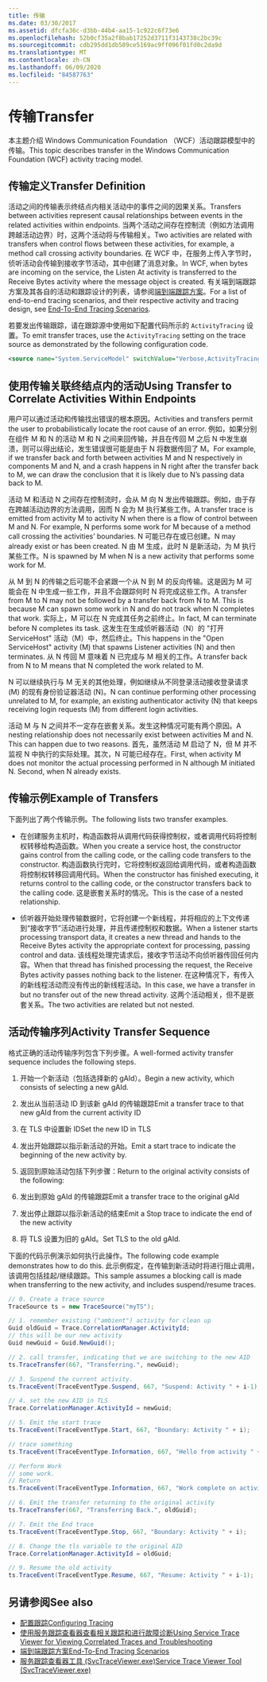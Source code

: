 ```yaml
---
title: 传输
ms.date: 03/30/2017
ms.assetid: dfcfa36c-d3bb-44b4-aa15-1c922c6f73e6
ms.openlocfilehash: 52b0cf35a2f8bab17252d3711f3143738c2bc39c
ms.sourcegitcommit: cdb295dd1db589ce5169ac9ff096f01fd0c2da9d
ms.translationtype: MT
ms.contentlocale: zh-CN
ms.lasthandoff: 06/09/2020
ms.locfileid: "84587763"
---
```

# <a name="transfer"></a><span data-ttu-id="cbca1-102">传输</span><span class="sxs-lookup"><span data-stu-id="cbca1-102">Transfer</span></span>
<span data-ttu-id="cbca1-103">本主题介绍 Windows Communication Foundation （WCF）活动跟踪模型中的传输。</span><span class="sxs-lookup"><span data-stu-id="cbca1-103">This topic describes transfer in the Windows Communication Foundation (WCF) activity tracing model.</span></span>  
  
## <a name="transfer-definition"></a><span data-ttu-id="cbca1-104">传输定义</span><span class="sxs-lookup"><span data-stu-id="cbca1-104">Transfer Definition</span></span>  
 <span data-ttu-id="cbca1-105">活动之间的传输表示终结点内相关活动中的事件之间的因果关系。</span><span class="sxs-lookup"><span data-stu-id="cbca1-105">Transfers between activities represent causal relationships between events in the related activities within endpoints.</span></span> <span data-ttu-id="cbca1-106">当两个活动之间存在控制流（例如方法调用跨越活动边界）时，这两个活动将与传输相关。</span><span class="sxs-lookup"><span data-stu-id="cbca1-106">Two activities are related with transfers when control flows between these activities, for example, a method call crossing activity boundaries.</span></span> <span data-ttu-id="cbca1-107">在 WCF 中，在服务上传入字节时，侦听活动会传输到接收字节活动，其中创建了消息对象。</span><span class="sxs-lookup"><span data-stu-id="cbca1-107">In WCF, when bytes are incoming on the service, the Listen At activity is transferred to the Receive Bytes activity where the message object is created.</span></span> <span data-ttu-id="cbca1-108">有关端到端跟踪方案及其各自的活动和跟踪设计的列表，请参阅[端到端跟踪方案](end-to-end-tracing-scenarios.md)。</span><span class="sxs-lookup"><span data-stu-id="cbca1-108">For a list of end-to-end tracing scenarios, and their respective activity and tracing design, see [End-To-End Tracing Scenarios](end-to-end-tracing-scenarios.md).</span></span>  
  
 <span data-ttu-id="cbca1-109">若要发出传输跟踪，请在跟踪源中使用如下配置代码所示的 `ActivityTracing` 设置。</span><span class="sxs-lookup"><span data-stu-id="cbca1-109">To emit transfer traces, use the `ActivityTracing` setting on the trace source as demonstrated by the following configuration code.</span></span>  
  
```xml  
<source name="System.ServiceModel" switchValue="Verbose,ActivityTracing">  
```  
  
## <a name="using-transfer-to-correlate-activities-within-endpoints"></a><span data-ttu-id="cbca1-110">使用传输关联终结点内的活动</span><span class="sxs-lookup"><span data-stu-id="cbca1-110">Using Transfer to Correlate Activities Within Endpoints</span></span>  
 <span data-ttu-id="cbca1-111">用户可以通过活动和传输找出错误的根本原因。</span><span class="sxs-lookup"><span data-stu-id="cbca1-111">Activities and transfers permit the user to probabilistically locate the root cause of an error.</span></span> <span data-ttu-id="cbca1-112">例如，如果分别在组件 M 和 N 的活动 M 和 N 之间来回传输，并且在传回 M 之后 N 中发生崩溃，则可以得出结论，发生错误很可能是由于 N 将数据传回了 M。</span><span class="sxs-lookup"><span data-stu-id="cbca1-112">For example, if we transfer back and forth between activities M and N respectively in components M and N, and a crash happens in N right after the transfer back to M, we can draw the conclusion that it is likely due to N’s passing data back to M.</span></span>  
  
 <span data-ttu-id="cbca1-113">活动 M 和活动 N 之间存在控制流时，会从 M 向 N 发出传输跟踪。例如，由于存在跨越活动边界的方法调用，因而 N 会为 M 执行某些工作。</span><span class="sxs-lookup"><span data-stu-id="cbca1-113">A transfer trace is emitted from activity M to activity N when there is a flow of control between M and N. For example, N performs some work for M because of a method call crossing the activities’ boundaries.</span></span> <span data-ttu-id="cbca1-114">N 可能已存在或已创建。</span><span class="sxs-lookup"><span data-stu-id="cbca1-114">N may already exist or has been created.</span></span> <span data-ttu-id="cbca1-115">N 由 M 生成，此时 N 是新活动，为 M 执行某些工作。</span><span class="sxs-lookup"><span data-stu-id="cbca1-115">N is spawned by M when N is a new activity that performs some work for M.</span></span>  
  
 <span data-ttu-id="cbca1-116">从 M 到 N 的传输之后可能不会紧跟一个从 N 到 M 的反向传输。这是因为 M 可能会在 N 中生成一些工作，并且不会跟踪何时 N 将完成这些工作。</span><span class="sxs-lookup"><span data-stu-id="cbca1-116">A transfer from M to N may not be followed by a transfer back from N to M. This is because M can spawn some work in N and do not track when N completes that work.</span></span> <span data-ttu-id="cbca1-117">实际上，M 可以在 N 完成其任务之前终止。</span><span class="sxs-lookup"><span data-stu-id="cbca1-117">In fact, M can terminate before N completes its task.</span></span> <span data-ttu-id="cbca1-118">这发生在生成侦听器活动（N）的 "打开 ServiceHost" 活动（M）中，然后终止。</span><span class="sxs-lookup"><span data-stu-id="cbca1-118">This happens in the "Open ServiceHost" activity (M) that spawns Listener activities (N) and then terminates.</span></span> <span data-ttu-id="cbca1-119">从 N 传回 M 意味着 N 已完成与 M 相关的工作。</span><span class="sxs-lookup"><span data-stu-id="cbca1-119">A transfer back from N to M means that N completed the work related to M.</span></span>  
  
 <span data-ttu-id="cbca1-120">N 可以继续执行与 M 无关的其他处理，例如继续从不同登录活动接收登录请求 (M) 的现有身份验证器活动 (N)。</span><span class="sxs-lookup"><span data-stu-id="cbca1-120">N can continue performing other processing unrelated to M, for example, an existing authenticator activity (N) that keeps receiving login requests (M) from different login activities.</span></span>  
  
 <span data-ttu-id="cbca1-121">活动 M 与 N 之间并不一定存在嵌套关系。发生这种情况可能有两个原因。</span><span class="sxs-lookup"><span data-stu-id="cbca1-121">A nesting relationship does not necessarily exist between activities M and N. This can happen due to two reasons.</span></span> <span data-ttu-id="cbca1-122">首先，虽然活动 M 启动了 N，但 M 并不监视 N 中执行的实际处理。其次，N 可能已经存在。</span><span class="sxs-lookup"><span data-stu-id="cbca1-122">First, when activity M does not monitor the actual processing performed in N although M initiated N. Second, when N already exists.</span></span>  
  
## <a name="example-of-transfers"></a><span data-ttu-id="cbca1-123">传输示例</span><span class="sxs-lookup"><span data-stu-id="cbca1-123">Example of Transfers</span></span>  
 <span data-ttu-id="cbca1-124">下面列出了两个传输示例。</span><span class="sxs-lookup"><span data-stu-id="cbca1-124">The following lists two transfer examples.</span></span>  
  
- <span data-ttu-id="cbca1-125">在创建服务主机时，构造函数将从调用代码获得控制权，或者调用代码将控制权转移给构造函数。</span><span class="sxs-lookup"><span data-stu-id="cbca1-125">When you create a service host, the constructor gains control from the calling code, or the calling code transfers to the constructor.</span></span> <span data-ttu-id="cbca1-126">构造函数执行完时，它将控制权返回给调用代码，或者构造函数将控制权转移回调用代码。</span><span class="sxs-lookup"><span data-stu-id="cbca1-126">When the constructor has finished executing, it returns control to the calling code, or the constructor transfers back to the calling code.</span></span> <span data-ttu-id="cbca1-127">这是嵌套关系时的情况。</span><span class="sxs-lookup"><span data-stu-id="cbca1-127">This is the case of a nested relationship.</span></span>  
  
- <span data-ttu-id="cbca1-128">侦听器开始处理传输数据时，它将创建一个新线程，并将相应的上下文传递到“接收字节”活动进行处理，并且传递控制权和数据。</span><span class="sxs-lookup"><span data-stu-id="cbca1-128">When a listener starts processing transport data, it creates a new thread and hands to the Receive Bytes activity the appropriate context for processing, passing control and data.</span></span> <span data-ttu-id="cbca1-129">该线程处理完请求后，接收字节活动不向侦听器传回任何内容。</span><span class="sxs-lookup"><span data-stu-id="cbca1-129">When that thread has finished processing the request, the Receive Bytes activity passes nothing back to the listener.</span></span> <span data-ttu-id="cbca1-130">在这种情况下，有传入的新线程活动而没有传出的新线程活动。</span><span class="sxs-lookup"><span data-stu-id="cbca1-130">In this case, we have a transfer in but no transfer out of the new thread activity.</span></span> <span data-ttu-id="cbca1-131">这两个活动相关，但不是嵌套关系。</span><span class="sxs-lookup"><span data-stu-id="cbca1-131">The two activities are related but not nested.</span></span>  
  
## <a name="activity-transfer-sequence"></a><span data-ttu-id="cbca1-132">活动传输序列</span><span class="sxs-lookup"><span data-stu-id="cbca1-132">Activity Transfer Sequence</span></span>  
 <span data-ttu-id="cbca1-133">格式正确的活动传输序列包含下列步骤。</span><span class="sxs-lookup"><span data-stu-id="cbca1-133">A well-formed activity transfer sequence includes the following steps.</span></span>  
  
1. <span data-ttu-id="cbca1-134">开始一个新活动（包括选择新的 gAId）。</span><span class="sxs-lookup"><span data-stu-id="cbca1-134">Begin a new activity, which consists of selecting a new gAId.</span></span>  
  
2. <span data-ttu-id="cbca1-135">发出从当前活动 ID 到该新 gAId 的传输跟踪</span><span class="sxs-lookup"><span data-stu-id="cbca1-135">Emit a transfer trace to that new gAId from the current activity ID</span></span>  
  
3. <span data-ttu-id="cbca1-136">在 TLS 中设置新 ID</span><span class="sxs-lookup"><span data-stu-id="cbca1-136">Set the new ID in TLS</span></span>  
  
4. <span data-ttu-id="cbca1-137">发出开始跟踪以指示新活动的开始。</span><span class="sxs-lookup"><span data-stu-id="cbca1-137">Emit a start trace to indicate the beginning of the new activity by.</span></span>  
  
5. <span data-ttu-id="cbca1-138">返回到原始活动包括下列步骤：</span><span class="sxs-lookup"><span data-stu-id="cbca1-138">Return to the original activity consists of the following:</span></span>  
  
6. <span data-ttu-id="cbca1-139">发出到原始 gAId 的传输跟踪</span><span class="sxs-lookup"><span data-stu-id="cbca1-139">Emit a transfer trace to the original gAId</span></span>  
  
7. <span data-ttu-id="cbca1-140">发出停止跟踪以指示新活动的结束</span><span class="sxs-lookup"><span data-stu-id="cbca1-140">Emit a Stop trace to indicate the end of the new activity</span></span>  
  
8. <span data-ttu-id="cbca1-141">将 TLS 设置为旧的 gAId。</span><span class="sxs-lookup"><span data-stu-id="cbca1-141">Set TLS to the old gAId.</span></span>  
  
 <span data-ttu-id="cbca1-142">下面的代码示例演示如何执行此操作。</span><span class="sxs-lookup"><span data-stu-id="cbca1-142">The following code example demonstrates how to do this.</span></span> <span data-ttu-id="cbca1-143">此示例假定，在传输到新活动时将进行阻止调用，该调用包括挂起/继续跟踪。</span><span class="sxs-lookup"><span data-stu-id="cbca1-143">This sample assumes a blocking call is made when transferring to the new activity, and includes suspend/resume traces.</span></span>  
  
```csharp
// 0. Create a trace source  
TraceSource ts = new TraceSource("myTS");  

// 1. remember existing ("ambient") activity for clean up  
Guid oldGuid = Trace.CorrelationManager.ActivityId;  
// this will be our new activity  
Guid newGuid = Guid.NewGuid();

// 2. call transfer, indicating that we are switching to the new AID  
ts.TraceTransfer(667, "Transferring.", newGuid);  

// 3. Suspend the current activity.  
ts.TraceEvent(TraceEventType.Suspend, 667, "Suspend: Activity " + i-1);  

// 4. set the new AID in TLS  
Trace.CorrelationManager.ActivityId = newGuid;  

// 5. Emit the start trace  
ts.TraceEvent(TraceEventType.Start, 667, "Boundary: Activity " + i);  

// trace something  
ts.TraceEvent(TraceEventType.Information, 667, "Hello from activity " + i);  

// Perform Work  
// some work.  
// Return  
ts.TraceEvent(TraceEventType.Information, 667, "Work complete on activity " + i);

// 6. Emit the transfer returning to the original activity  
ts.TraceTransfer(667, "Transferring Back.", oldGuid);  

// 7. Emit the End trace  
ts.TraceEvent(TraceEventType.Stop, 667, "Boundary: Activity " + i);  

// 8. Change the tls variable to the original AID  
Trace.CorrelationManager.ActivityId = oldGuid;

// 9. Resume the old activity  
ts.TraceEvent(TraceEventType.Resume, 667, "Resume: Activity " + i-1);  
```  
  
## <a name="see-also"></a><span data-ttu-id="cbca1-144">另请参阅</span><span class="sxs-lookup"><span data-stu-id="cbca1-144">See also</span></span>

- [<span data-ttu-id="cbca1-145">配置跟踪</span><span class="sxs-lookup"><span data-stu-id="cbca1-145">Configuring Tracing</span></span>](configuring-tracing.md)
- [<span data-ttu-id="cbca1-146">使用服务跟踪查看器查看相关跟踪和进行故障诊断</span><span class="sxs-lookup"><span data-stu-id="cbca1-146">Using Service Trace Viewer for Viewing Correlated Traces and Troubleshooting</span></span>](using-service-trace-viewer-for-viewing-correlated-traces-and-troubleshooting.md)
- [<span data-ttu-id="cbca1-147">端到端跟踪方案</span><span class="sxs-lookup"><span data-stu-id="cbca1-147">End-To-End Tracing Scenarios</span></span>](end-to-end-tracing-scenarios.md)
- [<span data-ttu-id="cbca1-148">服务跟踪查看器工具 (SvcTraceViewer.exe)</span><span class="sxs-lookup"><span data-stu-id="cbca1-148">Service Trace Viewer Tool (SvcTraceViewer.exe)</span></span>](../../service-trace-viewer-tool-svctraceviewer-exe.md)
